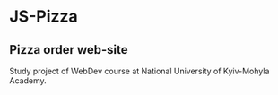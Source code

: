 # JS-Pizza
## Pizza order web-site

Study project of WebDev course at National University of Kyiv-Mohyla Academy.
